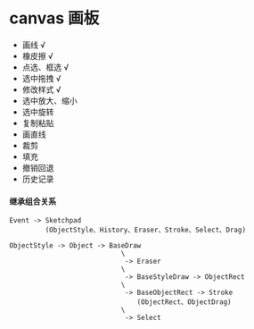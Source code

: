 # canvas 画板

- 画线 √
- 橡皮擦 √
- 点选、框选 √
- 选中拖拽 √
- 修改样式 √
- 选中放大、缩小
- 选中旋转
- 复制粘贴
- 画直线
- 裁剪
- 填充
- 撤销回退
- 历史记录

#### 继承组合关系

```
Event -> Sketchpad
         (ObjectStyle、History、Eraser、Stroke、Select、Drag)

ObjectStyle -> Object -> BaseDraw
                            \
                             -> Eraser
                            \
                             -> BaseStyleDraw -> ObjectRect
                            \
                             -> BaseObjectRect -> Stroke
                                (ObjectRect、ObjectDrag)
                            \
                             -> Select
```
